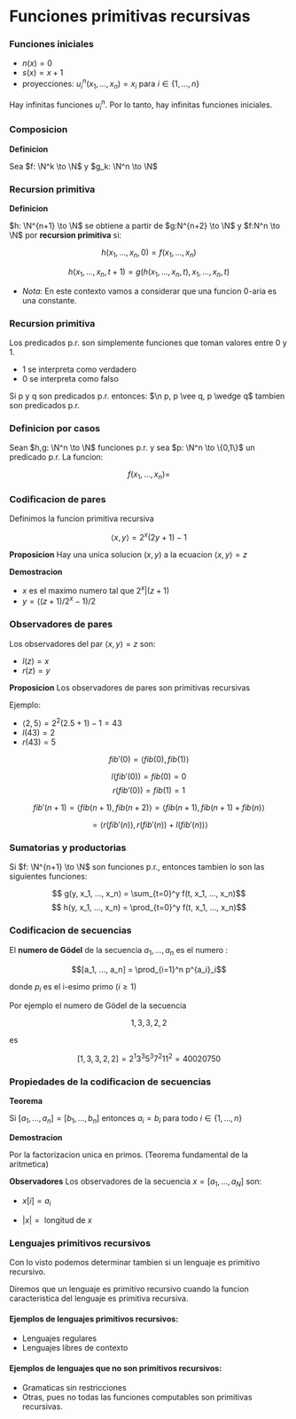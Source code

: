 # Funciones primitivas recursivas


### Funciones iniciales

- $n(x) = 0$
- $s(x) = x + 1$
- proyecciones: $u^n_i(x_1, ..., x_n) = x_i \text{ para } i \in \{1,...,n\}$

Hay infinitas funciones $u^n_i$. Por lo tanto, hay infinitas funciones iniciales.


### Composicion

**Definicion**

Sea $f: \N^k \to \N$ y $g_k: \N^n \to \N$




### Recursion primitiva

**Definicion**

$h: \N^{n+1} \to \N$ se obtiene a partir de $g:N^{n+2} \to \N$ y $f:N^n \to \N$ por **recursion primitiva** si:

$$ h(x_1, ..., x_n, 0) = f(x_1, ..., x_n)$$

$$ h(x_1, ..., x_n, t + 1) = g(h(x_1, ..., x_n, t), x_1 , ..., x_n, t)$$

- _Nota_: En este contexto vamos a considerar que una funcion 0-aria es una constante.


### Recursion primitiva

Los predicados p.r. son simplemente funciones que toman valores entre 0 y 1.

- 1 se interpreta como verdadero
- 0 se interpreta como falso


Si p y q son predicados p.r. entonces: $\n p, p \vee q, p \wedge q$ tambien son predicados p.r.


### Definicion por casos

Sean $h,g: \N^n \to \N$ funciones p.r. y sea $p: \N^n \to \{0,1\}$ un predicado p.r. La funcion:

$$f(x_1, ..., x_n) = $$



### Codificacion de pares

Definimos la funcion primitiva recursiva

$$\langle x,y \rangle = 2^x (2y + 1) - 1$$


**Proposicion**
Hay una unica solucion $(x,y)$ a la ecuacion $\langle x,y \rangle = z$


**Demostracion**

- $x$ es el maximo numero tal que $2^x | (z+1)$
- $y = ((z+1)/2^x - 1)/2$

### Observadores de pares

Los observadores del par $\langle x,y \rangle = z$ son: 
- $l(z) = x$
- $r(z) = y$

**Proposicion**
Los observadores de pares son primitivas recursivas

Ejemplo:

- $\langle 2, 5 \rangle = 2^2(2.5+1)-1 = 43$
- $l(43) = 2$
- $r(43) = 5$


$$fib'(0) = \langle fib(0), fib(1) \rangle$$

$$l(fib'(0)) = fib(0) = 0$$
$$r(fib'(0)) = fib(1) = 1$$

$$fib'(n+1) = \langle fib(n+1), fib(n+2) \rangle = \langle fib(n+1), fib(n+1) + fib(n) \rangle$$

$$= \langle r(fib'(n)), r(fib'(n)) + l(fib'(n)) \rangle$$


### Sumatorias y productorias

Si $f: \N^{n+1} \to \N$ son funciones p.r., entonces tambien lo son las siguientes funciones:

$$ g(y, x_1, ..., x_n) = \sum_{t=0}^y f(t, x_1, ..., x_n)$$
$$ h(y, x_1, ..., x_n) = \prod_{t=0}^y f(t, x_1, ..., x_n)$$


### Codificacion de secuencias

El **numero de Gödel** de la secuencia $a_1, ..., a_n$ es el numero :

$$[a_1, ..., a_n] = \prod_{i=1}^n p^{a_i}_i$$

donde $p_i$ es el i-esimo primo ($i\geq 1$)

Por ejemplo el numero de Gödel de la secuencia

$$1,3,3,2,2$$

es 

$$[1,3,3,2,2] = 2^1 3^3 5^3 7^2 11^2 = 40020750$$

### Propiedades de la codificacion de secuencias


**Teorema**

Si $[a_1, ..., a_n] = [b_1, ..., b_n]$ entonces $a_i = b_i$ para todo $i \in \{1,...,n\}$

**Demostracion**

Por la factorizacion unica en primos. (Teorema fundamental de la aritmetica)


**Observadores**
Los observadores de la secuencia $x = [a_1, ..., a_N]$ son:

- $x[i] = a_i$

- $|x| = \text{ longitud de } x$


### Lenguajes primitivos recursivos

Con lo visto podemos determinar tambien si un lenguaje es primitivo recursivo. 

Diremos que un lenguaje es primitivo recursivo cuando la funcion caracteristica del lenguaje es primitiva recursiva.

#### Ejemplos de lenguajes primitivos recursivos:
- Lenguajes regulares
- Lenguajes libres de contexto 

#### Ejemplos de lenguajes que no son primitivos recursivos:
- Gramaticas sin restricciones
- Otras, pues no todas las funciones computables son primitivas recursivas.